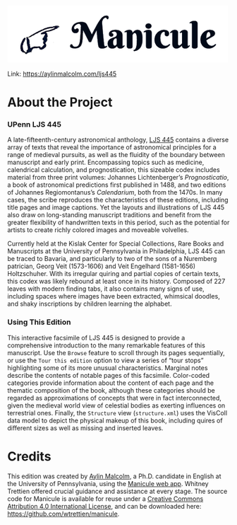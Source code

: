 <img src="app/images/manicule.png">

Link: <a href="http://aylinmalcolm.com/ljs445">https://aylinmalcolm.com/ljs445</a>

# About the Project

### UPenn LJS 445
A late-fifteenth-century astronomical anthology, <a href="http://hdl.library.upenn.edu/1017/d/medren/9958068073503681
">LJS 445</a> contains a diverse array of texts that reveal the importance of astronomical principles for a range of medieval pursuits, as well as the fluidity of the boundary between manuscript and early print. Encompassing topics such as medicine, calendrical calculation, and prognostication, this sizeable codex includes material from three print volumes: Johannes Lichtenberger’s *Prognosticatio*, a book of astronomical predictions first published in 1488, and two editions of Johannes Regiomontanus’s *Calendarium*, both from the 1470s. In many cases, the scribe reproduces the characteristics of these editions, including title pages and image captions. Yet the layouts and illustrations of LJS 445 also draw on long-standing manuscript traditions and benefit from the greater flexibility of handwritten texts in this period, such as the potential for artists to create richly colored images and moveable volvelles.

Currently held at the Kislak Center for Special Collections, Rare Books and Manuscripts at the University of Pennsylvania in Philadelphia, LJS 445 can be traced to Bavaria, and particularly to two of the sons of a Nuremberg patrician, Georg Veit (1573-1606) and Veit Engelhard (1581-1656) Holtzschuher. With its irregular quiring and partial copies of certain texts, this codex was likely rebound at least once in its history. Composed of 227 leaves with modern finding tabs, it also contains many signs of use, including spaces where images have been extracted, whimsical doodles, and shaky inscriptions by children learning the alphabet.

### Using This Edition
This interactive facsimile of LJS 445 is designed to provide a comprehensive introduction to the many remarkable features of this manuscript. Use the `Browse` feature to scroll through its pages sequentially, or use the `Tour this edition` option to view a series of “tour stops” highlighting some of its more unusual characteristics. Marginal notes describe the contents of notable pages of this facsimile. Color-coded categories provide information about the content of each page and the thematic composition of the book, although these categories should be regarded as approximations of concepts that were in fact interconnected, given the medieval world view of celestial bodies as exerting influences on terrestrial ones. Finally, the `Structure` view (`structure.xml`) uses the VisColl data model to depict the physical makeup of this book, including quires of different sizes as well as missing and inserted leaves.

# Credits

This edition was created by <a href="http://aylinmalcolm.com">Aylin Malcolm</a>, a Ph.D. candidate in English at the University of Pennsylvania, using the <a href="https://github.com/wtrettien/manicule">Manicule web app</a>. Whitney Trettien offered crucial guidance and assistance at every stage. The source code for Manicule is available for reuse under a <a href="https://creativecommons.org/licenses/by/4.0/">Creative Commons Attribution 4.0 International License</a>, and can be downloaded here: <a href="https://github.com/wtrettien/manicule">https://github.com/wtrettien/manicule</a>.</p>
